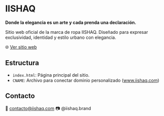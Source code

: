 # IISHAQ

**Donde la elegancia es un arte y cada prenda una declaración.**

Sitio web oficial de la marca de ropa IISHAQ. Diseñado para expresar exclusividad, identidad y estilo urbano con elegancia.

🌐 [Ver sitio web](https://iishaq.github.io)

## Estructura
- `index.html`: Página principal del sitio.
- `CNAME`: Archivo para conectar dominio personalizado (www.iishaq.com)

## Contacto
📧 contacto@iishaq.com
📷 @iishaq.brand
